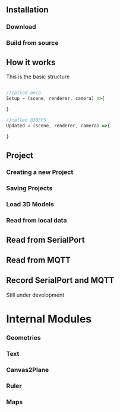 ## Installation
### Download
### Build from source

## How it works
This is the basic structure
```javascript

//called once
Setup = (scene, renderer, camera) =>{

}

//called @30FPS
Updated = (scene, renderer, camera) =>{
    
}

```

## Project

### Creating a new Project

### Saving Projects

### Load 3D Models

### Read from local data

## Read from SerialPort

## Read from MQTT

## Record SerialPort and MQTT
Still under development

# Internal Modules

### Geometries

### Text

### Canvas2Plane

### Ruler 

### Maps



